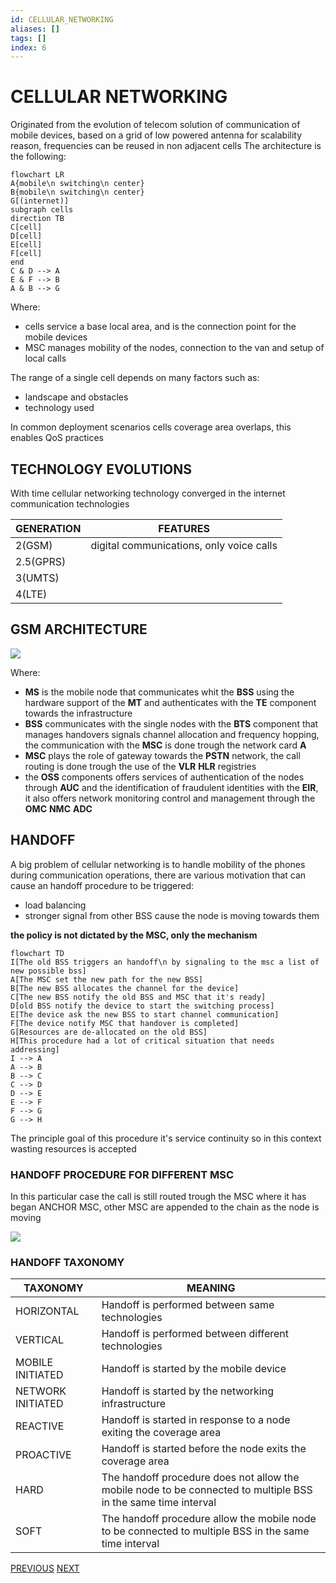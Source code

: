 ```yaml
---
id: CELLULAR_NETWORKING
aliases: []
tags: []
index: 6
---
```


# CELLULAR NETWORKING

Originated from the evolution of telecom solution of communication of mobile devices, based on a grid of low powered antenna for scalability reason, frequencies can be reused in non adjacent cells The architecture is the following:

```mermaid
flowchart LR
A{mobile\n switching\n center}
B{mobile\n switching\n center}
G[(internet)]
subgraph cells
direction TB
C[cell]
D[cell]
E[cell]
F[cell]
end
C & D --> A
E & F --> B
A & B --> G
```

Where:

- cells service a base local area, and is the connection point for the mobile devices
- MSC manages mobility of the nodes, connection to the van and setup of local calls

The range of a single cell depends on many factors such as:

- landscape and obstacles
- technology used

In common deployment scenarios cells coverage area overlaps, this enables QoS practices

## TECHNOLOGY EVOLUTIONS

With time cellular networking technology converged in the internet communication technologies

| GENERATION | FEATURES                                 |
| ---------- | ---------------------------------------- |
| 2(GSM)     | digital communications, only voice calls |
| 2.5(GPRS)  |                                          |
| 3(UMTS)    |                                          |
| 4(LTE)     |                                          |

## GSM ARCHITECTURE

![](Pasted%20image%2020240307143626.png)

Where:

- **MS** is the mobile node that communicates whit the **BSS** using the hardware support of the **MT** and authenticates with the **TE** component towards the infrastructure
- **BSS** communicates with the single nodes with the **BTS** component that manages handovers signals channel allocation and frequency hopping, the communication with the **MSC** is done trough the network card **A**
- **MSC** plays the role of gateway towards the **PSTN** network, the call routing is done trough the use of the **VLR** **HLR** registries
- the **OSS** components offers services of authentication of the nodes through **AUC** and the identification of fraudulent identities with the **EIR**, it also offers network monitoring control and management through the **OMC** **NMC** **ADC**

## HANDOFF

A big problem of cellular networking is to handle mobility of the phones during communication operations, there are various motivation that can cause an handoff procedure to be triggered:

- load balancing
- stronger signal from other BSS cause the node is moving towards them

**the policy is not dictated by the MSC, only the mechanism**

```mermaid
flowchart TD
I[The old BSS triggers an handoff\n by signaling to the msc a list of new possible bss]
A[The MSC set the new path for the new BSS]
B[The new BSS allocates the channel for the device]
C[The new BSS notify the old BSS and MSC that it's ready]
D[old BSS notify the device to start the switching process]
E[The device ask the new BSS to start channel communication]
F[The device notify MSC that handover is completed]
G[Resources are de-allocated on the old BSS]
H[This procedure had a lot of critical situation that needs addressing]
I --> A
A --> B
B --> C
C --> D
D --> E
E --> F
F --> G
G --> H
```

The principle goal of this procedure it's service continuity so in this context wasting resources is accepted

### HANDOFF PROCEDURE FOR DIFFERENT MSC

In this particular case the call is still routed trough the MSC where it has began ANCHOR MSC, other MSC are appended to the chain as the node is moving

![](Pasted%20image%2020240606103443.png)

### HANDOFF TAXONOMY

| TAXONOMY          | MEANING                                                                                                        |
| ----------------- | -------------------------------------------------------------------------------------------------------------- |
| HORIZONTAL        | Handoff is performed between same technologies                                                                 |
| VERTICAL          | Handoff is performed between different technologies                                                            |
| MOBILE INITIATED  | Handoff is started by the mobile device                                                                        |
| NETWORK INITIATED | Handoff is started by the networking infrastructure                                                            |
| REACTIVE          | Handoff is started in response to a node exiting the coverage area                                             |
| PROACTIVE         | Handoff is started before the node exits the coverage area                                                     |
| HARD              | The handoff procedure does not allow the mobile node to be connected to multiple BSS in the same time interval |
| SOFT              | The handoff procedure allow the mobile node to be connected to multiple BSS in the same time interval          |

[PREVIOUS](WIMAX.md) [NEXT](BLUETOOTH.md)

